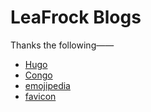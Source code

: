 # LeaFrock Blogs

Thanks the following——

* [Hugo](https://github.com/gohugoio/hugo/releases)
* [Congo](https://github.com/jpanther/congo/releases)
* [emojipedia](https://emojipedia.org/)
* [favicon](https://favicon.io/)
